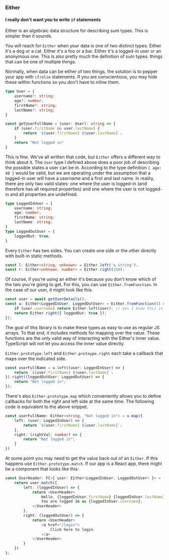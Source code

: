 ### Either
#### I really don't want you to write `if` statements

Either is an algebraic data structure for describing sum types. This is simpler than it sounds.

You will reach for `Either` when your data is one of two distinct types. Either it's
a dog or a cat. Either it's a foo or a bar. Either it's a logged-in user or an anonymous one. This is
also pretty much the definition of sum types: things that can be one of multiple things.

Normally, when data can be either of two things, the solution is to pepper your app with `if/else` statements.
If you are conscientious, you may hide these within functions so you don't have to inline them.

```typescript
type User = {
    username?: string;
    age?: number;
    firstName?: string;
    lastName?: string;
}

const getUserFullName = (user: User): string => {
    if (user.firstName && user.lastName) {
        return `${user.firstName} ${user.lastName}`;
    }
    return "Not logged in"
}
```

This is fine. We've all written that code, but `Either` offers a different way to think about it.
The `User` type I defined above does a poor job of describing the possible states a user can be in. According
to the type definition `{ age: 40 }` would be valid, but we are operating under
the assumption that a logged-in user will have a username and a first and last name.
In reality, there are only two valid states:
one where the user is logged-in (and therefore has all required properties) and one where the user is not
logged-in and all properties are undefined.

```typescript
type LoggedInUser = {
    username: string;
    age: number;
    firstName: string;
    lastName: string;
}
type LoggedOutUser = {
    loggedOut: true;
}
```

Every `Either` has two sides. You can create one side or the other directly with 
built-in static methods.

```typescript
const l: Either<string, unknown> = Either.left('a string'); 
const r: Either<unknown, number> = Either.right(100); 
```

Of course, if you're using an either it's because you don't know which of the two you're going to get.
For this, you can use `Either.fromFunction`. In the case of our user, it might look like this.

```typescript
const user = await getUserDetails();
const u: Either<LoggedInUser, LoggedOutUser> = Either.fromFunction(() => {
    if (user.username) return Either.left(user); // yes I know this is an If, but it's just the one
    return Either.right({ loggedOut: true });
});
```

The goal of this library is to make these types as easy to use as regular JS arrays. To that end, it includes
methods for mapping over the value. These functions are the only valid way of interacting with the Either's
inner value. TypeScript will not let you access the inner value directly.

`Either.prototype.left` and `Either.protoype.right` each take a callback
that maps over the indicated side.

```typescript
const userFullName = u.left((user: LoggedInUser) => {
    return `${user.firstName} ${user.lastName}`;
}).right((loggedOutUser: LoggedOutUser) => {
    return "Not logged in";
});
```

There's also `Either.prototype.map` which conveniently allows you to define callbacks for both the 
right and left side at the same time. The following code is equivalent to the above snippet.

```typescript
const userFullName: Either<string, "Not logged in"> = u.map({
    left: (user: LoggedInUser) => {
        return `${user.firstName} ${user.lastName}`;
    },
    right: (rightVal: number) => {
        return "Not logged in";
    }
})
```

At some point you may need to get the value back out of an `Either`. If this happens use `Either.prototype.match`.
If our app is a React app, there might be a component that looks like this:

```typescript
const UserHeader: FC<{ user: Either<LoggedInUser, LoggedOutUser> }> = ({ user }) => {
    return user.match({
        left: (loggedInUser) => {
            return <UserHeader>
                Hello, {loggedInUser.firstName} {loggedInUser.lastName}!
                You are logged in as {loggedInUser.username};
            </UserHeader>
        },
        right: (loggedOutUser) => {
            return <UserHeader>
                <a href="/login">
                    Click here to login.
                </a>
            </UserHeader>
        }   
    })
};
```
